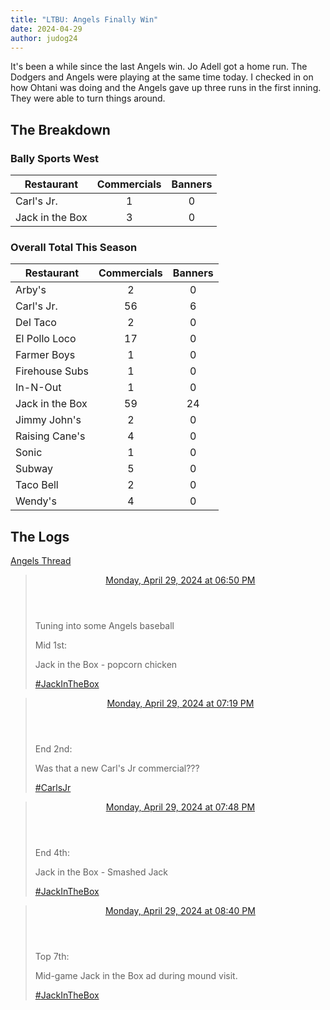 ```yaml
---
title: "LTBU: Angels Finally Win"
date: 2024-04-29
author: judog24 
---
```


It's been a while since the last Angels win. Jo Adell got a home run. The Dodgers and Angels were playing at the same time today. I checked in on how Ohtani was doing and the Angels gave up three runs in the first inning. They were able to turn things around.

## The Breakdown

### Bally Sports West

| Restaurant | Commercials | Banners |
| ---------- | :-----------: | :-------: |
| Carl's Jr. | 1 | 0 |
| Jack in the Box | 3 | 0 |

### Overall Total This Season

| Restaurant | Commercials | Banners |
| ---------- | :-----------: | :-------: |
| Arby's | 2 | 0 |
| Carl's Jr. | 56 | 6 |
| Del Taco | 2 | 0 |
| El Pollo Loco | 17 | 0 |
| Farmer Boys | 1 | 0 |
| Firehouse Subs | 1 | 0 |
| In-N-Out | 1 | 0 |
| Jack in the Box | 59 | 24 |
| Jimmy John's | 2 | 0 |
| Raising Cane's | 4 | 0 |
| Sonic | 1 | 0 |
| Subway | 5 | 0 |
| Taco Bell | 2 | 0 |
| Wendy's | 4 | 0 |

## The Logs

[Angels Thread](https://cheddarcrackers.club/@baseballfastfoodcommercials/112357659486176848) 

<blockquote class="mastodon-post" cite="https://cheddarcrackers.club/@baseballfastfoodcommercials/112357659486176848">
    <header class="mastodon-post-date">
      <a href="https://cheddarcrackers.club/@baseballfastfoodcommercials/112357659486176848">
        <time datetime="2024-04-30T01:50:25.668Z">
          Monday, April 29, 2024 at 06:50 PM
        </time>
      </a>
    </header>
    <div class="mastodon-post-content">
    <p>Tuning into some Angels baseball</p><p>Mid 1st:</p><p>Jack in the Box - popcorn chicken</p><p><a href="https://cheddarcrackers.club/tags/JackInTheBox" class="mention hashtag" rel="tag">#<span>JackInTheBox</span></a></p>
    </div>
  </blockquote>

  <blockquote class="mastodon-post" cite="https://cheddarcrackers.club/@baseballfastfoodcommercials/112357772085975291">
    <header class="mastodon-post-date">
      <a href="https://cheddarcrackers.club/@baseballfastfoodcommercials/112357772085975291">
        <time datetime="2024-04-30T02:19:03.802Z">
          Monday, April 29, 2024 at 07:19 PM
        </time>
      </a>
    </header>
    <div class="mastodon-post-content">
    <p>End 2nd:</p><p>Was that a new Carl&#39;s Jr commercial???</p><p><a href="https://cheddarcrackers.club/tags/CarlsJr" class="mention hashtag" rel="tag">#<span>CarlsJr</span></a></p>
    </div>
  </blockquote>

  <blockquote class="mastodon-post" cite="https://cheddarcrackers.club/@baseballfastfoodcommercials/112357889332445585">
    <header class="mastodon-post-date">
      <a href="https://cheddarcrackers.club/@baseballfastfoodcommercials/112357889332445585">
        <time datetime="2024-04-30T02:48:52.843Z">
          Monday, April 29, 2024 at 07:48 PM
        </time>
      </a>
    </header>
    <div class="mastodon-post-content">
    <p>End 4th:</p><p>Jack in the Box - Smashed Jack</p><p><a href="https://cheddarcrackers.club/tags/JackInTheBox" class="mention hashtag" rel="tag">#<span>JackInTheBox</span></a></p>
    </div>
  </blockquote>

  <blockquote class="mastodon-post" cite="https://cheddarcrackers.club/@baseballfastfoodcommercials/112358091956081291">
    <header class="mastodon-post-date">
      <a href="https://cheddarcrackers.club/@baseballfastfoodcommercials/112358091956081291">
        <time datetime="2024-04-30T03:40:24.629Z">
          Monday, April 29, 2024 at 08:40 PM
        </time>
      </a>
    </header>
    <div class="mastodon-post-content">
    <p>Top 7th:</p><p>Mid-game Jack in the Box ad during mound visit.</p><p><a href="https://cheddarcrackers.club/tags/JackInTheBox" class="mention hashtag" rel="tag">#<span>JackInTheBox</span></a></p>
    </div>
  </blockquote>

  
